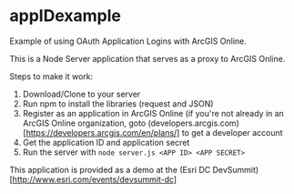 appIDexample
============

Example of using OAuth Application Logins with ArcGIS Online.

This is a Node Server application that serves as a proxy to ArcGIS Online.

Steps to make it work:  
1.  Download/Clone to your server  
2.  Run npm to install the libraries (request and JSON)  
3.  Register as an application in ArcGIS Online (if you're not already in an ArcGIS Online organization, goto (developers.arcgis.com)[https://developers.arcgis.com/en/plans/] to get a developer account  
4.  Get the application ID and application secret  
5.  Run the server with `node server.js <APP ID> <APP SECRET>`  


This application is provided as a demo at the (Esri DC DevSummit)[http://www.esri.com/events/devsummit-dc]

